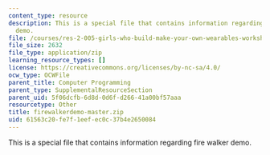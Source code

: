```yaml
---
content_type: resource
description: This is a special file that contains information regarding fire walker
  demo.
file: /courses/res-2-005-girls-who-build-make-your-own-wearables-workshop-spring-2015/61563c20fe7f1eefec0c37b4e2650084_firewalkerdemo-master.zip
file_size: 2632
file_type: application/zip
learning_resource_types: []
license: https://creativecommons.org/licenses/by-nc-sa/4.0/
ocw_type: OCWFile
parent_title: Computer Programming
parent_type: SupplementalResourceSection
parent_uid: 5f06dcfb-6d8d-0d6f-d266-41a00bf57aaa
resourcetype: Other
title: firewalkerdemo-master.zip
uid: 61563c20-fe7f-1eef-ec0c-37b4e2650084
---
```

This is a special file that contains information regarding fire walker demo.